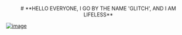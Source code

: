 <p align="center">
# **HELLO EVERYONE, I GO BY THE NAME 'GLITCH', AND I AM LIFELESS**

[![image](https://www.linkpicture.com/q/20220813_083111-06.jpeg)](https://www.linkpicture.com/q/20220813_083111-06.jpeg)
</p>
